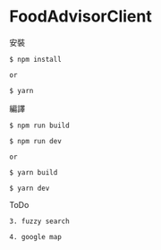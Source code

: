 # FoodAdvisorClient

安裝

```
$ npm install

or

$ yarn
```

編譯

```
$ npm run build

$ npm run dev

or

$ yarn build

$ yarn dev
```

ToDo

```
3. fuzzy search

4. google map

```
